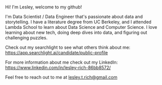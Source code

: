 ### 

Hi! I'm Lesley, welcome to my github!

I'm Data Scientist / Data Engineer that's passionate about data and storytelling. I have a literature degree from UC Berkeley, and I attended Lambda School to learn about Data Science and Computer Science. I love learning about new tech, doing deep dives into data, and figuring out challenging puzzles.

Check out my searchlight to see what others think about me: https://app.searchlight.ai/candidate/public-profile


For more information about me check out my LinkedIn: https://www.linkedin.com/in/lesley-rich-86bb8572/

Feel free to reach out to me at lesley.t.rich@gmail.com
